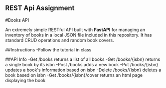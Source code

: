 ## REST Api Assignment

#Books API

An extremely simple RESTful API built with **FastAPI** for managing an inventory of books in a local JSON file included in this repository. It has standard CRUD operations and random book covers.

##Instructions
-Follow the tutorial in class

##API Info
-Get /books returns a list of all books
-Get /books/{isbn} returns a single book by its isbn
-Post /books adds a new book
-Put /books/{isbn} updates a book's information based on isbn
-Delete /books/{isbn} deletes a book based on isbn
-Get /books/{isbn}/cover returns an html page displaying the book

